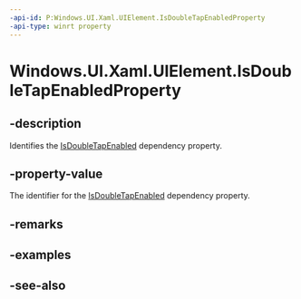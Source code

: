 ```yaml
---
-api-id: P:Windows.UI.Xaml.UIElement.IsDoubleTapEnabledProperty
-api-type: winrt property
---
```


<!-- Property syntax
public Windows.UI.Xaml.DependencyProperty IsDoubleTapEnabledProperty { get; }
-->

# Windows.UI.Xaml.UIElement.IsDoubleTapEnabledProperty

## -description
Identifies the [IsDoubleTapEnabled](uielement_isdoubletapenabled.md) dependency property.



## -property-value
The identifier for the [IsDoubleTapEnabled](uielement_isdoubletapenabled.md) dependency property.

## -remarks

## -examples

## -see-also
